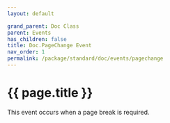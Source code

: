 ```yaml
---
layout: default

grand_parent: Doc Class
parent: Events
has_children: false
title: Doc.PageChange Event
nav_order: 1
permalink: /package/standard/doc/events/pagechange
---
```

# {{ page.title }}

This event occurs when a page break is required.



